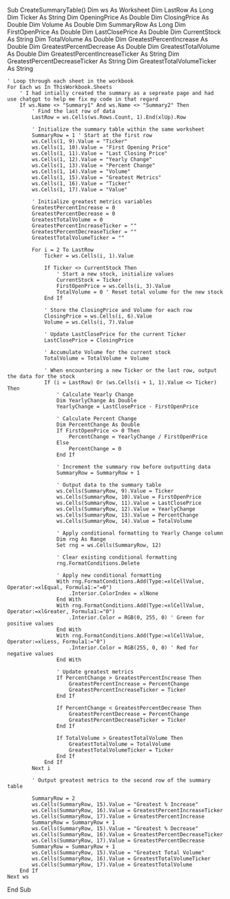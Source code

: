 Sub CreateSummaryTable()
    Dim ws As Worksheet
    Dim LastRow As Long
    Dim Ticker As String
    Dim OpeningPrice As Double
    Dim ClosingPrice As Double
    Dim Volume As Double
    Dim SummaryRow As Long
    Dim FirstOpenPrice As Double
    Dim LastClosePrice As Double
    Dim CurrentStock As String
    Dim TotalVolume As Double
    Dim GreatestPercentIncrease As Double
    Dim GreatestPercentDecrease As Double
    Dim GreatestTotalVolume As Double
    Dim GreatestPercentIncreaseTicker As String
    Dim GreatestPercentDecreaseTicker As String
    Dim GreatestTotalVolumeTicker As String

    ' Loop through each sheet in the workbook
    For Each ws In ThisWorkbook.Sheets
        ' I had intially created the summary as a sepreate page and had use chatgpt to help me fix my code in that regard 
        If ws.Name <> "Summary1" And ws.Name <> "Summary2" Then
            ' Find the last row of data
            LastRow = ws.Cells(ws.Rows.Count, 1).End(xlUp).Row

            ' Initialize the summary table within the same worksheet
            SummaryRow = 1 ' Start at the first row
            ws.Cells(1, 9).Value = "Ticker"
            ws.Cells(1, 10).Value = "First Opening Price"
            ws.Cells(1, 11).Value = "Last Closing Price"
            ws.Cells(1, 12).Value = "Yearly Change"
            ws.Cells(1, 13).Value = "Percent Change"
            ws.Cells(1, 14).Value = "Volume"
            ws.Cells(1, 15).Value = "Greatest Metrics"
            ws.Cells(1, 16).Value = "Ticker"
            ws.Cells(1, 17).Value = "Value"

            ' Initialize greatest metrics variables
            GreatestPercentIncrease = 0
            GreatestPercentDecrease = 0
            GreatestTotalVolume = 0
            GreatestPercentIncreaseTicker = ""
            GreatestPercentDecreaseTicker = ""
            GreatestTotalVolumeTicker = ""

            For i = 2 To LastRow
                Ticker = ws.Cells(i, 1).Value

                If Ticker <> CurrentStock Then
                    ' Start a new stock, initialize values
                    CurrentStock = Ticker
                    FirstOpenPrice = ws.Cells(i, 3).Value
                    TotalVolume = 0 ' Reset total volume for the new stock
                End If

                ' Store the ClosingPrice and Volume for each row
                ClosingPrice = ws.Cells(i, 6).Value
                Volume = ws.Cells(i, 7).Value

                ' Update LastClosePrice for the current Ticker
                LastClosePrice = ClosingPrice

                ' Accumulate Volume for the current stock
                TotalVolume = TotalVolume + Volume

                ' When encountering a new Ticker or the last row, output the data for the stock
                If (i = LastRow) Or (ws.Cells(i + 1, 1).Value <> Ticker) Then
                    ' Calculate Yearly Change
                    Dim YearlyChange As Double
                    YearlyChange = LastClosePrice - FirstOpenPrice

                    ' Calculate Percent Change
                    Dim PercentChange As Double
                    If FirstOpenPrice <> 0 Then
                        PercentChange = YearlyChange / FirstOpenPrice
                    Else
                        PercentChange = 0
                    End If

                    ' Increment the summary row before outputting data
                    SummaryRow = SummaryRow + 1

                    ' Output data to the summary table
                    ws.Cells(SummaryRow, 9).Value = Ticker
                    ws.Cells(SummaryRow, 10).Value = FirstOpenPrice
                    ws.Cells(SummaryRow, 11).Value = LastClosePrice
                    ws.Cells(SummaryRow, 12).Value = YearlyChange
                    ws.Cells(SummaryRow, 13).Value = PercentChange
                    ws.Cells(SummaryRow, 14).Value = TotalVolume

                    ' Apply conditional formatting to Yearly Change column
                    Dim rng As Range
                    Set rng = ws.Cells(SummaryRow, 12)

                    ' Clear existing conditional formatting
                    rng.FormatConditions.Delete

                    ' Apply new conditional formatting
                    With rng.FormatConditions.Add(Type:=xlCellValue, Operator:=xlEqual, Formula1:="=0")
                        .Interior.ColorIndex = xlNone
                    End With
                    With rng.FormatConditions.Add(Type:=xlCellValue, Operator:=xlGreater, Formula1:="0")
                        .Interior.Color = RGB(0, 255, 0) ' Green for positive values
                    End With
                    With rng.FormatConditions.Add(Type:=xlCellValue, Operator:=xlLess, Formula1:="0")
                        .Interior.Color = RGB(255, 0, 0) ' Red for negative values
                    End With

                    ' Update greatest metrics
                    If PercentChange > GreatestPercentIncrease Then
                        GreatestPercentIncrease = PercentChange
                        GreatestPercentIncreaseTicker = Ticker
                    End If

                    If PercentChange < GreatestPercentDecrease Then
                        GreatestPercentDecrease = PercentChange
                        GreatestPercentDecreaseTicker = Ticker
                    End If

                    If TotalVolume > GreatestTotalVolume Then
                        GreatestTotalVolume = TotalVolume
                        GreatestTotalVolumeTicker = Ticker
                    End If
                End If
            Next i

            ' Output greatest metrics to the second row of the summary table
            
            SummaryRow = 2
            ws.Cells(SummaryRow, 15).Value = "Greatest % Increase"
            ws.Cells(SummaryRow, 16).Value = GreatestPercentIncreaseTicker
            ws.Cells(SummaryRow, 17).Value = GreatestPercentIncrease
            SummaryRow = SummaryRow + 1
            ws.Cells(SummaryRow, 15).Value = "Greatest % Decrease"
            ws.Cells(SummaryRow, 16).Value = GreatestPercentDecreaseTicker
            ws.Cells(SummaryRow, 17).Value = GreatestPercentDecrease
            SummaryRow = SummaryRow + 1
            ws.Cells(SummaryRow, 15).Value = "Greatest Total Volume"
            ws.Cells(SummaryRow, 16).Value = GreatestTotalVolumeTicker
            ws.Cells(SummaryRow, 17).Value = GreatestTotalVolume
        End If
    Next ws
End Sub
